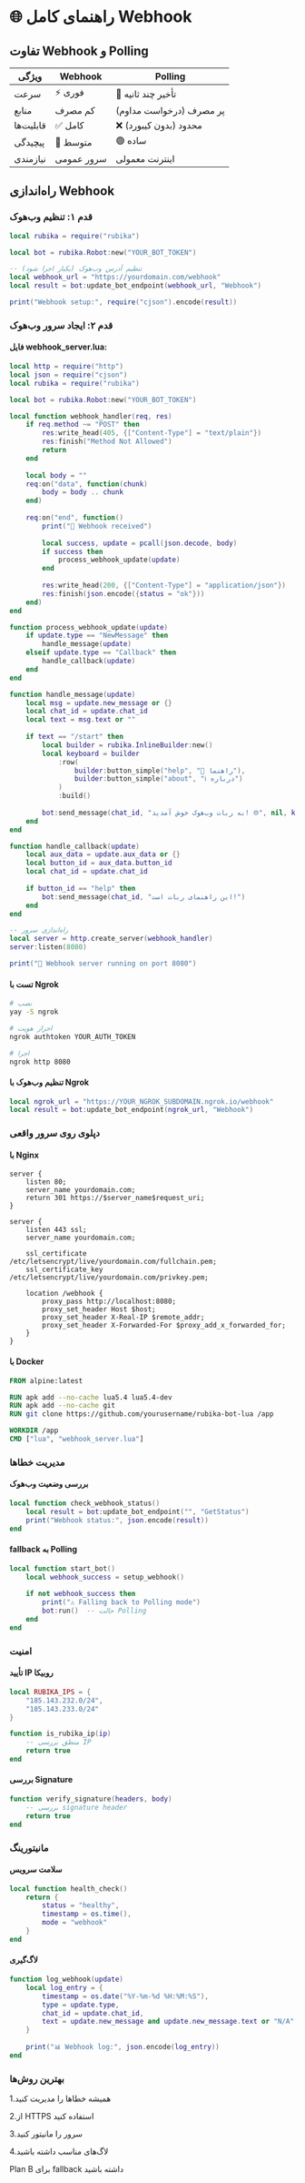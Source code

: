 # 🌐 راهنمای کامل Webhook

## تفاوت Webhook و Polling

| ویژگی | Webhook | Polling |
|-------|---------|---------|
| سرعت | ⚡ فوری | 🐢 تأخیر چند ثانیه |
| منابع | کم مصرف | پر مصرف (درخواست مداوم) |
| قابلیت‌ها | ✅ کامل | ❌ محدود (بدون کیبورد) |
| پیچیدگی | 🔧 متوسط | 🟢 ساده |
| نیازمندی | سرور عمومی | اینترنت معمولی |

## راه‌اندازی Webhook

### قدم ۱: تنظیم وب‌هوک

```lua
local rubika = require("rubika")

local bot = rubika.Robot:new("YOUR_BOT_TOKEN")

-- تنظیم آدرس وب‌هوک (یکبار اجرا شود)
local webhook_url = "https://yourdomain.com/webhook"
local result = bot:update_bot_endpoint(webhook_url, "Webhook")

print("Webhook setup:", require("cjson").encode(result))
```
### قدم ۲: ایجاد سرور وب‌هوک
#### فایل webhook_server.lua:
```lua
local http = require("http")
local json = require("cjson")
local rubika = require("rubika")

local bot = rubika.Robot:new("YOUR_BOT_TOKEN")

local function webhook_handler(req, res)
    if req.method ~= "POST" then
        res:write_head(405, {["Content-Type"] = "text/plain"})
        res:finish("Method Not Allowed")
        return
    end
    
    local body = ""
    req:on("data", function(chunk)
        body = body .. chunk
    end)
    
    req:on("end", function()
        print("📨 Webhook received")
        
        local success, update = pcall(json.decode, body)
        if success then
            process_webhook_update(update)
        end
        
        res:write_head(200, {["Content-Type"] = "application/json"})
        res:finish(json.encode({status = "ok"}))
    end)
end

function process_webhook_update(update)
    if update.type == "NewMessage" then
        handle_message(update)
    elseif update.type == "Callback" then
        handle_callback(update)
    end
end

function handle_message(update)
    local msg = update.new_message or {}
    local chat_id = update.chat_id
    local text = msg.text or ""
    
    if text == "/start" then
        local builder = rubika.InlineBuilder:new()
        local keyboard = builder
            :row(
                builder:button_simple("help", "📖 راهنما"),
                builder:button_simple("about", "ℹ️ درباره")
            )
            :build()
        
        bot:send_message(chat_id, "به ربات وب‌هوک خوش آمدید! 🌐", nil, keyboard)
    end
end

function handle_callback(update)
    local aux_data = update.aux_data or {}
    local button_id = aux_data.button_id
    local chat_id = update.chat_id
    
    if button_id == "help" then
        bot:send_message(chat_id, "این راهنمای ربات است!")
    end
end

-- راه‌اندازی سرور
local server = http.create_server(webhook_handler)
server:listen(8080)

print("🚀 Webhook server running on port 8080")
```
#### تست با Ngrok
```bash
# نصب
yay -S ngrok

# احراز هویت
ngrok authtoken YOUR_AUTH_TOKEN

# اجرا
ngrok http 8080
```
#### تنظیم وب‌هوک با Ngrok
```lua
local ngrok_url = "https://YOUR_NGROK_SUBDOMAIN.ngrok.io/webhook"
local result = bot:update_bot_endpoint(ngrok_url, "Webhook")
```
### دپلوی روی سرور واقعی
#### با Nginx
```nginx
server {
    listen 80;
    server_name yourdomain.com;
    return 301 https://$server_name$request_uri;
}

server {
    listen 443 ssl;
    server_name yourdomain.com;
    
    ssl_certificate /etc/letsencrypt/live/yourdomain.com/fullchain.pem;
    ssl_certificate_key /etc/letsencrypt/live/yourdomain.com/privkey.pem;
    
    location /webhook {
        proxy_pass http://localhost:8080;
        proxy_set_header Host $host;
        proxy_set_header X-Real-IP $remote_addr;
        proxy_set_header X-Forwarded-For $proxy_add_x_forwarded_for;
    }
}
```
#### با Docker
```dockerfile
FROM alpine:latest

RUN apk add --no-cache lua5.4 lua5.4-dev
RUN apk add --no-cache git
RUN git clone https://github.com/yourusername/rubika-bot-lua /app

WORKDIR /app
CMD ["lua", "webhook_server.lua"]
```
### مدیریت خطاها
#### بررسی وضعیت وب‌هوک
```lua
local function check_webhook_status()
    local result = bot:update_bot_endpoint("", "GetStatus")
    print("Webhook status:", json.encode(result))
end
```
#### fallback به Polling
```lua
local function start_bot()
    local webhook_success = setup_webhook()
    
    if not webhook_success then
        print("⚠️ Falling back to Polling mode")
        bot:run()  -- حالت Polling
    end
end
```
### امنیت
#### تأیید IP روبیکا
```lua
local RUBIKA_IPS = {
    "185.143.232.0/24",
    "185.143.233.0/24"
}

function is_rubika_ip(ip)
    -- منطق بررسی IP
    return true
end
```
#### بررسی Signature
```lua
function verify_signature(headers, body)
    -- بررسی signature header
    return true
end
```
### مانیتورینگ
#### سلامت سرویس
```lua
local function health_check()
    return {
        status = "healthy",
        timestamp = os.time(),
        mode = "webhook"
    }
end
```
#### لاگ‌گیری
```lua
function log_webhook(update)
    local log_entry = {
        timestamp = os.date("%Y-%m-%d %H:%M:%S"),
        type = update.type,
        chat_id = update.chat_id,
        text = update.new_message and update.new_message.text or "N/A"
    }
    
    print("📊 Webhook log:", json.encode(log_entry))
end
```
### بهترین روش‌ها

1.همیشه خطاها را مدیریت کنید

2.از HTTPS استفاده کنید

3.سرور را مانیتور کنید

4.لاگ‌های مناسب داشته باشید

Plan B برای fallback داشته باشید
